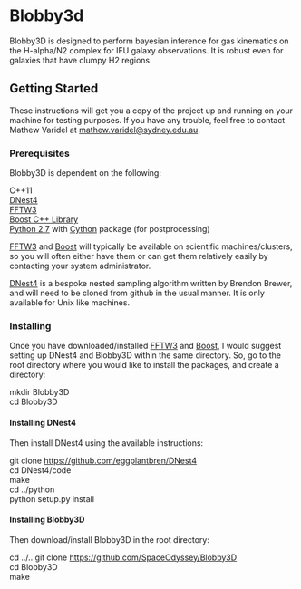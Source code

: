 # Blobby3d

Blobby3D is designed to perform bayesian inference for gas kinematics on the H-alpha/N2 complex for IFU galaxy observations. It is robust even for galaxies that have clumpy H2 regions.

## Getting Started

These instructions will get you a copy of the project up and running on your machine for testing purposes. If you have any trouble, feel free to contact Mathew Varidel at mathew.varidel@sydney.edu.au. 

### Prerequisites

Blobby3D is dependent on the following:

C++11  
[DNest4](https://github.com/eggplantbren/DNest4)  
[FFTW3](http://www.fftw.org)  
[Boost C++ Library](http://www.boost.org)  
[Python 2.7](https://www.python.org) with [Cython](http://cython.org) package (for postprocessing)

[FFTW3](http://www.fftw.org) and [Boost](http://www.boost.org) will typically be available on scientific machines/clusters, so you will often either have them or can get them relatively easily by contacting your system administrator. 

[DNest4](https://github.com/eggplantbreen/DNest4) is a bespoke nested sampling algorithm written by Brendon Brewer, and will need to be cloned from github in the usual manner. It is only available for Unix like machines.

### Installing

Once you have downloaded/installed [FFTW3](www.fftw.org) and [Boost](www.boost.org), I would suggest setting up DNest4 and Blobby3D within the same directory. So, go to the root directory where you would like to install the packages, and create a directory:

mkdir Blobby3D  
cd Blobby3D

#### Installing DNest4

Then install DNest4 using the available instructions:

git clone https://github.com/eggplantbren/DNest4  
cd DNest4/code  
make  
cd ../python  
python setup.py install   

#### Installing Blobby3D

Then download/install Blobby3D in the root directory:

cd ../.. 
git clone https://github.com/SpaceOdyssey/Blobby3D  
cd Blobby3D   
make  